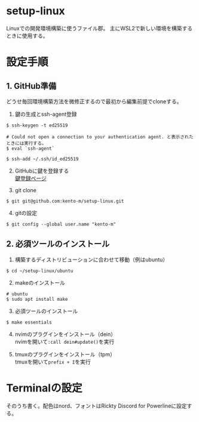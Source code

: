 # setup-linux
Linuxでの開発環境構築に使うファイル郡。
主にWSL2で新しい環境を構築するときに使用する。

# 設定手順
## 1. GitHub準備

どうせ毎回環境構築方法を微修正するので最初から編集前提でcloneする。

1. 鍵の生成とssh-agent登録
```
$ ssh-keygen -t ed25519

# Could not open a connection to your authentication agent. と表示されたときには実行する。
$ eval `ssh-agent`

$ ssh-add ~/.ssh/id_ed25519
```

2. GitHubに鍵を登録する  
[鍵登録ページ](https://github.com/settings/keys)

3. git clone
```
$ git git@github.com:kento-m/setup-linux.git
```

4. gitの設定
```
$ git config --global user.name "kento-m"
```

## 2. 必須ツールのインストール

1. 構築するディストリビューションに合わせて移動（例はubuntu）
```
$ cd ~/setup-linux/ubuntu
```

2. makeのインストール
```
# ubuntu
$ sudo apt install make
```

3. 必須ツールのインストール
```
$ make essentials
```

4. nvimのプラグインをインストール（dein）  
nvimを開いて`:call dein#update()`を実行

5. tmuxのプラグインをインストール（tpm）  
tmuxを開いて`prefix + I`を実行


# Terminalの設定

そのうち書く。配色はnord、フォントはRickty Discord for Powerlineに設定する。
